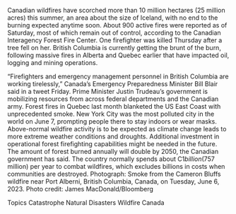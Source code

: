Canadian wildfires have scorched more than 10 million hectares (25 million acres) this summer, an area about the size of Iceland, with no end to the burning expected anytime soon.
About 900 active fires were reported as of Saturday, most of which remain out of control, according to the Canadian Interagency Forest Fire Center. One firefighter was killed Thursday after a tree fell on her.
British Columbia is currently getting the brunt of the burn, following massive fires in Alberta and Quebec earlier that have impacted oil, logging and mining operations.

“Firefighters and emergency management personnel in British Columbia are working tirelessly,” Canada’s Emergency Preparedness Minister Bill Blair said in a tweet Friday. Prime Minister Justin Trudeau’s government is mobilizing resources from across federal departments and the Canadian army.
Forest fires in Quebec last month blanketed the US East Coast with unprecedented smoke. New York City was the most polluted city in the world on June 7, prompting people there to stay indoors or wear masks.
Above-normal wildfire activity is to be expected as climate change leads to more extreme weather conditions and droughts. Additional investment in operational forest firefighting capabilities might be needed in the future.
The amount of forest burned annually will double by 2050, the Canadian government has said. The country normally spends about C$1 billion ($757 million) per year to combat wildfires, which excludes billions in costs when communities are destroyed.
Photograph: Smoke from the Cameron Bluffs wildfire near Port Alberni, British Columbia, Canada, on Tuesday, June 6, 2023. Photo credit: James MacDonald/Bloomberg

Topics
Catastrophe
Natural Disasters
Wildfire
Canada

